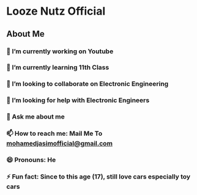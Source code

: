 # Looze Nutz Official
## About Me
  ### 🔭 I’m currently working on Youtube
  ### 🌱 I’m currently learning 11th Class
  ### 👯 I’m looking to collaborate on Electronic Engineering
  ### 🤔 I’m looking for help with Electronic Engineers
  ### 💬 Ask me about me
  ### 📫 How to reach me: Mail Me To mohamedjasimofficial@gmail.com
  ### 😄 Pronouns: He
  ### ⚡ Fun fact: Since to this age (17), still love cars especially toy cars
